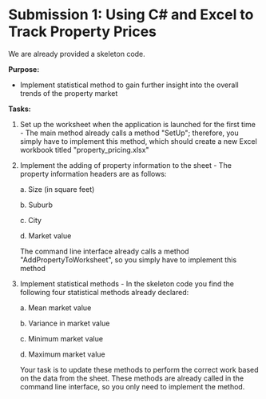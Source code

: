 # Submission 1: Using C# and Excel to Track Property Prices

We are already provided a skeleton code.

<b>Purpose:</b>

- Implement statistical method to gain further insight into the overall trends
  of the property market

<b>Tasks:</b>

1. Set up the worksheet when the application is launched for the first time -
   The main method already calls a method "SetUp"; therefore, you simply have
   to implement this method, which should create a new Excel workbook titled
   "property_pricing.xlsx"

2. Implement the adding of property information to the sheet - The property
   information headers are as follows:

   a. Size (in square feet)

   b. Suburb

   c. City

   d. Market value

   The command line interface already calls a method "AddPropertyToWorksheet",
   so you simply have to implement this method

3. Implement statistical methods - In the skeleton code you find the following
   four statistical methods already declared:

   a. Mean market value

   b. Variance in market value

   c. Minimum market value

   d. Maximum market value

   Your task is to update these methods to perform the correct work based on
   the data from the sheet. These methods are already called in the command
   line interface, so you only need to implement the method.
